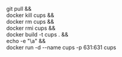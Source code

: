 git pull && \
docker kill cups && \
docker rm cups && \
docker rmi cups && \
docker build -t cups . && \
echo -e "\a" && \
docker run -d --name cups -p 631:631 cups